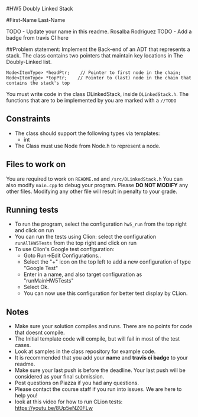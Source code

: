 #HW5 Doubly Linked Stack 

#First-Name Last-Name

TODO - Update your name in this readme.
Rosalba Rodriguez
TODO - Add a badge from travis CI here

##Problem statement:
Implement the Back-end of an ADT that represents a stack. The class contains two pointers that maintain key locations in 
The Doubly-Linked list.


```
Node<ItemType> *headPtr;    // Pointer to first node in the chain;
Node<ItemType> *topPtr;    // Pointer to (last) node in the chain that contains the stack's top
```
 
You must write code in the class DLinkedStack, inside `DLinkedStack.h`. 
The functions that are to be implemented by you are marked with a `//TODO`     

## Constraints 
* The class should support the following types via templates:
    * int
* The Class must use Node from Node.h to represent a node.

## Files to work on

You are required to work on `README.md` and `/src/DLinkedStack.h`
You can also modify `main.cpp` to debug your program.
Please **DO NOT MODIFY** any other files. Modifying any other file will result in penalty to your grade.

## Running tests
* To run the program, select the configuration `hw5_run` from the top right and click on run
* You can run the tests using Clion: select the configuration `runAllHW5Tests` from the top right and click on run
* To use Clion's Google test configuration:
    * Goto Run->Edit Configurations..
    * Select the "+" icon on the top left to add a new configuration of type "Google Test"
    * Enter in a name, and also target configuration as "runMainHW5Tests"
    * Select Ok.
    * You can now use this configuration for better test display by CLion.

## Notes
* Make sure your solution compiles and runs. There are no points for code that doesnt compile.
* The Initial template code will compile, but will fail in most of the test cases.
* Look at samples in the class repository for example code.
* It is recommended that you add your **name** and **travis ci badge** to your readme.
* Make sure your last push is before the deadline. Your last push will be considered as your final submission.
* Post questions on Piazza if you had any questions.
* Please contact the course staff if you run into issues. We are here to help you!
* look at this video for how to run CLion tests: https://youtu.be/8Up5eNZ0FLw
